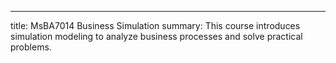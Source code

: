 ---
title: MsBA7014 Business Simulation
summary: This course introduces simulation modeling to analyze business processes and solve practical problems.
